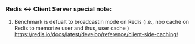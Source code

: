 ### Redis <-> Client Server special note:


1. Benchmark is defualt to broadcastin mode on Redis (i.e., nbo cache on Redis to memorize user and thus, user cache )
https://redis.io/docs/latest/develop/reference/client-side-caching/ 